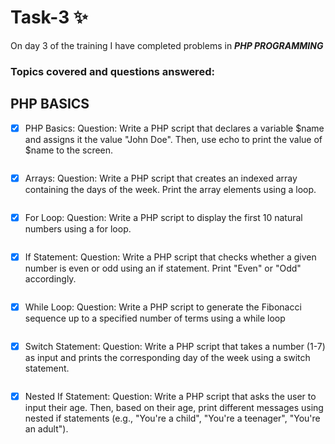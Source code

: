 # Task-3 :sparkles:
On day 3 of the training I have completed problems in **_PHP PROGRAMMING_**

### Topics covered and  questions answered:

## PHP BASICS

- [x]  PHP Basics:
Question: Write a PHP script that declares a variable $name and assigns it the value "John Doe". Then, use echo to print the value of $name to the screen.
<img src="">

- [x] Arrays:
Question: Write a PHP script that creates an indexed array containing the days of the week. Print the array elements using a loop.
<img src="">
 
- [x] For Loop:
Question: Write a PHP script to display the first 10 natural numbers using a for loop.
<img src="">

 - [x] If Statement:
Question: Write a PHP script that checks whether a given number is even or odd using an if statement. Print "Even" or "Odd" accordingly.
<img src="">

- [x] While Loop:
Question: Write a PHP script to generate the Fibonacci sequence up to a specified number of terms using a while loop
<img src="">

- [x] Switch Statement:
Question: Write a PHP script that takes a number (1-7) as input and prints the corresponding day of the week using a switch statement.
<img src="">

 - [x] Nested If Statement:
Question: Write a PHP script that asks the user to input their age. Then, based on their age, print different messages using nested if statements (e.g., "You're a child", "You're a teenager", "You're an adult").
<img src="">
